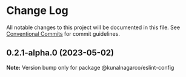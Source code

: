 # Change Log

All notable changes to this project will be documented in this file.
See [Conventional Commits](https://conventionalcommits.org) for commit guidelines.

## 0.2.1-alpha.0 (2023-05-02)

**Note:** Version bump only for package @kunalnagarco/eslint-config
